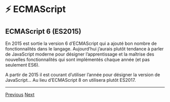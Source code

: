 # ⚡ ECMAScript

## ECMAScript 6 (ES2015)

En 2015 est sortie la version 6 d’ECMAScript qui a ajouté bon nombre de fonctionnalités dans le langage. Aujourd’hui j’aurais plutôt tendance à parler de JavaScript moderne pour désigner l’apprentissage et la maîtrise des nouvelles fonctionnalités qui sont implémentés chaque année (et pas seulement ES6).

A partir de 2015 il est courant d’utiliser l’année pour désigner la version de JavaScript… Au lieu d’ECMAScript 8 on utilisera plutôt ES2017.

---

[Previous](./javascript-or-ecmascript.md)
[Next](./javascript-20years.md)
